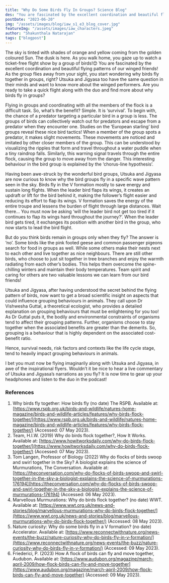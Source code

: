 ```yaml
---
title: "Why Do Some Birds Fly In Groups? Science Blog"
des: "You are fascinated by the excellent coordination and beautiful flying patterns of our winged friends! As the group flies away from your sight, you  start wondering why birds fly together in groups, right? Utsuka and Jigyasa too have the same question in their minds and want to know more about the winged performers."
postDate: "2023-06-20"
img: "/assets/images/blog/iaw_s1_e3_blog_cover.jpg"
featureImg: "/assets/images/iaw_characters.jpeg"
author: "Shakunthala Natarajan"
tags: ["blogpost"]
---
```

The sky is tinted with shades of orange and yellow coming from the golden coloured Sun. The dusk is here. As you walk home, you gaze up to watch a ticket-free flight show by a group of birds!😊 You are fascinated by the excellent coordination and beautiful flying patterns of our winged friends! As the group flies away from your sight, you  start wondering why birds fly together in groups, right? Utsuka and Jigyasa too have the same question in their minds and want to know more about the winged performers. Are you ready to take a quick flight along with the duo and find more about why birds fly in groups? 

Flying in groups and coordinating with all the members of the flock is a difficult task. So, what’s the benefit? Simple. It is ‘survival’. To begin with, the chance of a predator targeting a particular bird in a group is less. The groups of birds can collectively watch out for predators and escape from a predator when they encounter one. Studies on the ‘European starling’ bird groups reveal these nice bird tactics! When a member of the group spots a predator, it makes slight movements. These movements are noticed and imitated by other closer members of the group. This can be understood by visualizing the ripples that form and travel throughout a water puddle when a tiny raindrop falls. Similarly, this warning signal travels through the entire flock, causing the group to move away from the danger. This interesting behaviour in the bird group is explained by the ‘chorus-line hypothesis’. 

Having been awe-struck by the wonderful bird groups, Utsuka and Jigyasa are now curious to know why the bird groups fly in a specific wave pattern seen in the sky. Birds fly in the V formation mostly to save energy and sustain long flights. When the leader bird flaps its wings, it creates an updraft or lift for the bird behind it, making the follower’s flight easier and reducing its effort to flap its wings. V formation saves the energy of the entire troupe and lessens the burden of flight through large distances. Wait there… You must now be asking ‘will the leader bird not get too tired if it continues to flap its wings hard throughout the journey?’. When the leader bird gets tired, it exchanges its position with another bird in the group, who now starts to lead the bird flight. 

But do you think birds remain in groups only when they fly? The answer is ‘no’. Some birds like the pink footed geese and common passenger pigeons search for food in groups as well. While some others make their nests next to each other and live together as nice neighbours. There are still other birds, who choose to just sit together in tree branches and enjoy the warmth radiating from each other’s bodies. This helps them overcome the spine-chilling winters and maintain their body temperatures. Team spirit and caring for others are two valuable lessons we can learn from our bird friends!

Utsuka and Jigyasa, after having understood the secret behind the flying pattern of birds, now want to get a broad scientific insight on aspects that could influence grouping behaviours in animals. They call upon Dr Vishwesha Guttal, a theoretical ecologist, who provides a detailed explanation on grouping behaviours that must be enlightening for you too! As Dr Guttal puts it, the bodily and environmental constraints of organisms tend to affect their grouping patterns. Further, organisms choose to stay together when the associated benefits are greater than the demerits. So, grouping is a behaviour that is highly dependent on the associated cost-benefit ratio. 

Hence, survival needs, risk factors and contexts like the life cycle stage, tend to heavily impact grouping behaviours in animals. 

I bet you must now be flying imaginarily along with Utsuka and Jigyasa, in awe of the inspirational flyers. Wouldn’t it be nice to hear a live commentary of Utsuka and Jigyasa’s narrations as you fly? It is now time to gear up your headphones and listen to the duo in the podcast! 

### References
1. Why birds fly together: How birds fly (no date) The RSPB. Available at: [https://www.rspb.org.uk/birds-and-wildlife/natures-home-magazine/birds-and-wildlife-articles/features/why-birds-flock-together/](https://www.rspb.org.uk/birds-and-wildlife/natures-home-magazine/birds-and-wildlife-articles/features/why-birds-flock-together/) (Accessed: 07 May 2023).
1. Team, H.I.W. (2019) Why do birds flock together?, How It Works. Available at: [https://www.howitworksdaily.com/why-do-birds-flock-together/](https://www.howitworksdaily.com/why-do-birds-flock-together/) (Accessed: 07 May 2023).
1. Tom Langen, Professor of Biology (2022) Why do flocks of birds swoop and swirl together in the Sky? A biologist explains the science of Murmurations, The Conversation. Available at: [https://theconversation.com/why-do-flocks-of-birds-swoop-and-swirl-together-in-the-sky-a-biologist-explains-the-science-of-murmurations-176194](https://theconversation.com/why-do-flocks-of-birds-swoop-and-swirl-together-in-the-sky-a-biologist-explains-the-science-of-murmurations-176194) (Accessed: 06 May 2023).
1. Marvellous Murmurations: Why do birds flock together? (no date) WWT. Available at: [https://www.wwt.org.uk/news-and-stories/blog/marvellous-murmurations-why-do-birds-flock-together/](https://www.wwt.org.uk/news-and-stories/blog/marvellous-murmurations-why-do-birds-flock-together/) (Accessed: 08 May 2023).
1. Nature curiosity: Why do some birds fly in a V formation? (no date) Accelerator. Available at: [https://www.reconnectwithnature.org/news-events/the-buzz/nature-curiosity-why-do-birds-fly-in-v-formation/](https://www.reconnectwithnature.org/news-events/the-buzz/nature-curiosity-why-do-birds-fly-in-v-formation/) (Accessed: 09 May 2023).
1. Friederici, P. (2023) How A flock of birds can fly and move together, Audubon. Available at: [https://www.audubon.org/magazine/march-april-2009/how-flock-birds-can-fly-and-move-together](https://www.audubon.org/magazine/march-april-2009/how-flock-birds-can-fly-and-move-together) (Accessed: 09 May 2023).
